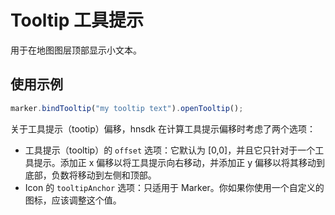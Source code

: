 # Tooltip 工具提示

用于在地图图层顶部显示小文本。

<h2 id="tooltip-example">使用示例</h2>

```js
marker.bindTooltip("my tooltip text").openTooltip();
```

<p>关于工具提示（tootip）偏移，hnsdk 在计算工具提示偏移时考虑了两个选项：</p>

<ul>
	<li>工具提示（tooltip）的 <code>offset</code> 选项：它默认为 [0,0]，并且它只针对于一个工具提示。添加正 x 偏移以将工具提示向右移动，并添加正 y 偏移以将其移动到底部，负数将移动到左侧和顶部。</li>
	<li>Icon 的 <code>tooltipAnchor</code> 选项：只适用于 Marker。你如果你使用一个自定义的图标，应该调整这个值。</li>
</ul>

<TooltioCreation />

<TooltipOptions />
